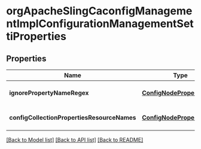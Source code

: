 # orgApacheSlingCaconfigManagementImplConfigurationManagementSettiProperties

## Properties
Name | Type | Description | Notes
------------ | ------------- | ------------- | -------------
**ignorePropertyNameRegex** | [**ConfigNodePropertyArray**](ConfigNodePropertyArray.md) |  | [optional] [default to null]
**configCollectionPropertiesResourceNames** | [**ConfigNodePropertyArray**](ConfigNodePropertyArray.md) |  | [optional] [default to null]

[[Back to Model list]](../README.md#documentation-for-models) [[Back to API list]](../README.md#documentation-for-api-endpoints) [[Back to README]](../README.md)


